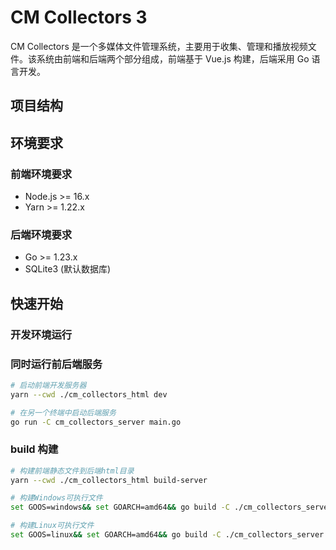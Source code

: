 # CM Collectors 3

CM Collectors 是一个多媒体文件管理系统，主要用于收集、管理和播放视频文件。该系统由前端和后端两个部分组成，前端基于 Vue.js 构建，后端采用 Go 语言开发。

## 项目结构

## 环境要求

### 前端环境要求

- Node.js >= 16.x
- Yarn >= 1.22.x

### 后端环境要求

- Go >= 1.23.x
- SQLite3 (默认数据库)

## 快速开始

### 开发环境运行

### 同时运行前后端服务

```sh
# 启动前端开发服务器
yarn --cwd ./cm_collectors_html dev

# 在另一个终端中启动后端服务
go run -C cm_collectors_server main.go
```

### build 构建

```sh
# 构建前端静态文件到后端html目录
yarn --cwd ./cm_collectors_html build-server

# 构建Windows可执行文件
set GOOS=windows&& set GOARCH=amd64&& go build -C ./cm_collectors_server -o ../build/start.exe . && copy .\cm_collectors_server\config.yaml .\build\ && robocopy .\cm_collectors_server\ffmpeg .\build\ffmpeg /E

# 构建Linux可执行文件
set GOOS=linux&& set GOARCH=amd64&& go build -C ./cm_collectors_server -o ../build/start . && cp .\cm_collectors_server\config.yaml .\build\
```
